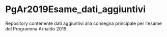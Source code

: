 # PgAr2019Esame_dati_aggiuntivi
Repository contenente dati aggiuntivi alla consegna principale per l'esame del Programma Arnaldo 2019
